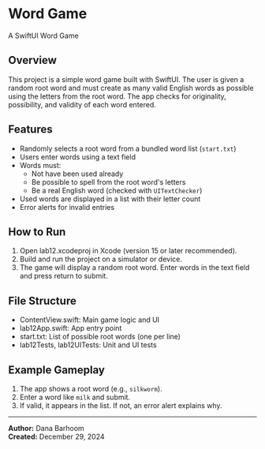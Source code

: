 # Word Game

A SwiftUI Word Game

## Overview

This project is a simple word game built with SwiftUI. The user is given a random root word and must create as many valid English words as possible using the letters from the root word. The app checks for originality, possibility, and validity of each word entered.

## Features

- Randomly selects a root word from a bundled word list (`start.txt`)
- Users enter words using a text field
- Words must:
  - Not have been used already
  - Be possible to spell from the root word's letters
  - Be a real English word (checked with `UITextChecker`)
- Used words are displayed in a list with their letter count
- Error alerts for invalid entries

## How to Run

1. Open lab12.xcodeproj in Xcode (version 15 or later recommended).
2. Build and run the project on a simulator or device.
3. The game will display a random root word. Enter words in the text field and press return to submit.

## File Structure

- ContentView.swift: Main game logic and UI
- lab12App.swift: App entry point
- start.txt: List of possible root words (one per line)
- lab12Tests, lab12UITests: Unit and UI tests

## Example Gameplay

1. The app shows a root word (e.g., `silkworm`).
2. Enter a word like `milk` and submit.
3. If valid, it appears in the list. If not, an error alert explains why.

---

**Author:** Dana Barhoom  
**Created:** December 29, 2024
